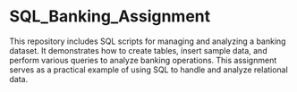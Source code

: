 # SQL_Banking_Assignment
This repository includes SQL scripts for managing and analyzing a banking dataset. It demonstrates how to create tables, insert sample data, and perform various queries to analyze banking operations. This assignment serves as a practical example of using SQL to handle and analyze relational data.

